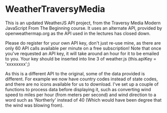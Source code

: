 # WeatherTraversyMedia
This is an updated WeatherJS API project, from the Traversy Media Modern JavaScript From The Beginning course. It uses an alternate API, provided by openweathermap.org as the API used in the lectures has closed down.

Please do register for your own API key, don't just re-use mine, as there are only 60 API calls available per minute on a free subscription! Note that once you've requested an API key, it will take around an hour for it to be emailed to you. Your key should be inserted into line 3 of weather.js (this.apiKey = 'xxxxxxxx';)

As this is a different API to the original, some of the data provided is different. For example we now have country codes instead of state codes, and there are no icons available for us to download. I've set up a couple of functions to process data before displaying it, such as converting wind speed to miles per hour (from meters per second) and wind direction to a word such as 'Northerly' instead of 40 (Which would have been degree that the wind was blowing from).

